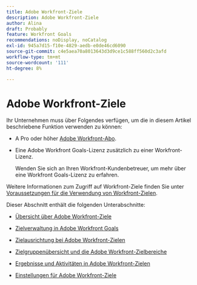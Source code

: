 ```yaml
---
title: Adobe Workfront-Ziele
description: Adobe Workfront-Ziele
author: Alina
draft: Probably
feature: Workfront Goals
recommendations: noDisplay, noCatalog
exl-id: 945a7d15-f10e-4829-aedb-e0de46cd6090
source-git-commit: c4e5aea70a8013643d3d9ce1c588ff560d2c3afd
workflow-type: tm+mt
source-wordcount: '111'
ht-degree: 8%

---
```


# Adobe Workfront-Ziele

<!--drafted for P&P new model: the note at the top will need to be replaced with this:

Your organization must have the following to use the functionality described in this article:

* For the legacy plan and license structure: 

  * A Pro or higher [Adobe Workfront plan](https://www.workfront.com/plans). 
  * An Adobe Workfront Goals license in addition to a Workfront license.

* For the current plan and license structure:

  * An Ultimate plan 
    
    Or
    
    An additional license for Adobe Workfront Goals for the Prime or Select Adobe Workfront plans. <is there a link we can add here for the plans and what they contain?!>

Contact your Workfront account manager to learn about a Workfront Goals license.

For additional information about access to Workfront Goals, see [Requirements to use Workfront Goals](../workfront-goals/goal-management/access-needed-for-wf-goals.md).
-->

Ihr Unternehmen muss über Folgendes verfügen, um die in diesem Artikel beschriebene Funktion verwenden zu können:

* A Pro oder höher [Adobe Workfront-Abo](https://www.workfront.com/plans).
* Eine Adobe Workfront Goals-Lizenz zusätzlich zu einer Workfront-Lizenz.

  Wenden Sie sich an Ihren Workfront-Kundenbetreuer, um mehr über eine Workfront Goals-Lizenz zu erfahren.

Weitere Informationen zum Zugriff auf Workfront-Ziele finden Sie unter [Voraussetzungen für die Verwendung von Workfront-Zielen](../workfront-goals/goal-management/access-needed-for-wf-goals.md).

Dieser Abschnitt enthält die folgenden Unterabschnitte:

* [Übersicht über Adobe Workfront-Ziele](../workfront-goals/goal-management/wf-goals-overview.md)
* [Zielverwaltung in Adobe Workfront Goals](../workfront-goals/goal-management/goal-management.md)
* [Zielausrichtung bei Adobe Workfront-Zielen](../workfront-goals/goal-alignment/goal-alignment.md)
* [Zielgruppenübersicht und die Adobe Workfront-Zielbereiche](../workfront-goals/goal-review-and-workfront-goals-sections/goal-review-wf-goals-sections.md)
* [Ergebnisse und Aktivitäten in Adobe Workfront-Zielen](../workfront-goals/results-and-activities/results-and-activities.md)

  <!--
  <li>Tips, tricks, and troubleshooting for Workfront Goals (might come after GA)</li>
  -->

* [Einstellungen für Adobe Workfront-Ziele](../workfront-goals/workfront-goals-settings/wf-goals-settings.md)
